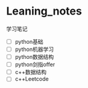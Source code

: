 # Leaning_notes

学习笔记

- [ ] python基础
- [ ] python机器学习
- [ ] python数据结构
- [ ] python剑指offer
- [ ] c++数据结构
- [ ] c++Leetcode
